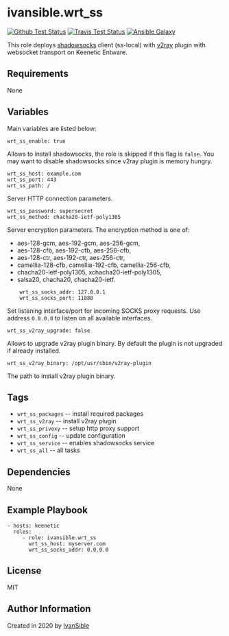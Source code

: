 # ivansible.wrt_ss

[![Github Test Status](https://github.com/ivansible/wrt-ss/workflows/Molecule%20test/badge.svg?branch=master)](https://github.com/ivansible/wrt-ss/actions)
[![Travis Test Status](https://travis-ci.org/ivansible/wrt-ss.svg?branch=master)](https://travis-ci.org/ivansible/wrt-ss)
[![Ansible Galaxy](https://img.shields.io/badge/galaxy-ivansible.wrt__ss-68a.svg?style=flat)](https://galaxy.ansible.com/ivansible/wrt_ss/)

This role deploys [shadowsocks](https://github.com/shadowsocks/shadowsocks-libev)
client (ss-local) with [v2ray](https://github.com/shadowsocks/v2ray-plugin/)
plugin with websocket transport on Keenetic Entware.


## Requirements

None


## Variables

Main variables are listed below:

    wrt_ss_enable: true
Allows to install shadowsocks, the role is skipped if this flag is `false`.
You may want to disable shadowsocks since v2ray plugin is memory hungry.

    wrt_ss_host: example.com
    wrt_ss_port: 443
    wrt_ss_path: /
Server HTTP connection parameters.

    wrt_ss_password: supersecret
    wrt_ss_method: chacha20-ietf-poly1305
Server encryption parameters. The encryption method is one of:
 - aes-128-gcm, aes-192-gcm, aes-256-gcm,
 - aes-128-cfb, aes-192-cfb, aes-256-cfb,
 - aes-128-ctr, aes-192-ctr, aes-256-ctr,
 - camellia-128-cfb, camellia-192-cfb, camellia-256-cfb,
 - chacha20-ietf-poly1305, xchacha20-ietf-poly1305,
 - salsa20, chacha20, chacha20-ietf.

```
    wrt_ss_socks_addr: 127.0.0.1
    wrt_ss_socks_port: 11080
```
Set listening interface/port for incoming SOCKS proxy requests.
Use address `0.0.0.0` to listen on all available interfaces.

    wrt_ss_v2ray_upgrade: false
Allows to upgrade v2ray plugin binary.
By default the plugin is not upgraded if already installed.

    wrt_ss_v2ray_binary: /opt/usr/sbin/v2ray-plugin
The path to install v2ray plugin binary.


## Tags

- `wrt_ss_packages` -- install required packages
- `wrt_ss_v2ray` -- install v2ray plugin
- `wrt_ss_privoxy` -- setup http proxy support
- `wrt_ss_config` -- update configuration
- `wrt_ss_service` -- enables shadowsocks service
- `wrt_ss_all` -- all tasks


## Dependencies

None


## Example Playbook

    - hosts: keenetic
      roles:
         - role: ivansible.wrt_ss
           wrt_ss_host: myserver.com
           wrt_ss_socks_addr: 0.0.0.0


## License

MIT


## Author Information

Created in 2020 by [IvanSible](https://github.com/ivansible)
